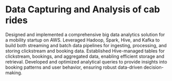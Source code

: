 # Data Capturing and Analysis of cab rides
Designed and implemented a comprehensive big data analytics solution for a mobility startup on AWS. Leveraged Hadoop, Spark, Hive, and Kafka to build both streaming and batch data pipelines for ingesting, processing, and storing clickstream and booking data. Established Hive-managed tables for clickstream, bookings, and aggregated data, enabling efficient storage and retrieval. Developed and optimized analytical queries to provide insights into booking patterns and user behavior, ensuring robust data-driven decision-making.
